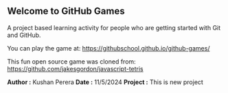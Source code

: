 ## Welcome to GitHub Games

A project based learning activity for people who are getting started with Git and GitHub.

You can play the game at: https://githubschool.github.io/github-games/

This fun open source game was cloned from: https://github.com/jakesgordon/javascript-tetris

**Author    :** Kushan Perera
**Date      :** 11/5/2024
**Project   :** This is new project